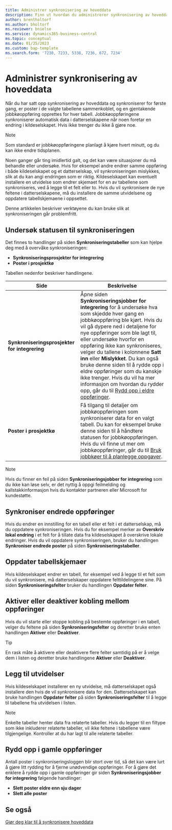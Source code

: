 ```yaml
---
title: Administrer synkronisering av hoveddata
description: Finn ut hvordan du administrerer synkronisering av hoveddata
author: brentholtorf
ms.author: bholtorf
ms.reviewer: bnielse
ms.service: dynamics365-business-central
ms.topic: conceptual
ms.date: 01/25/2023
ms.custom: bap-template
ms.search.form: '7230, 7233, 5338, 7236, 672, 7234'
---
```

# <a name="manage-master-data-synchronization"></a>Administrer synkronisering av hoveddata

Når du har satt opp synkronisering av hoveddata og synkroniserer for første gang, er poster i de valgte tabellene sammenkoblet, og en gjentakende jobbkøoppføring opprettes for hver tabell. Jobbkøoppføringene synkroniserer automatisk data i datterselskapene når noen foretar en endring i kildeselskapet. Hvis ikke trenger du ikke å gjøre noe.

> [!NOTE]
> Som standard er jobbkøoppføringene planlagt å kjøre hvert minutt, og du kan ikke endre tidsplanen.

Noen ganger går ting imidlertid galt, og det kan være situasjoner du må behandle eller undersøke. Hvis for eksempel andre endrer samme oppføring i både kildeselskapet og et datterselskap, vil synkroniseringen mislykkes, slik at du kan angi endringen som er riktig. Kildeselskapet kan eventuelt installere en utvidelse som endrer skjemaet for en av tabellene som synkroniseres, ved å legge til et felt eller to. Hvis du vil synkronisere de nye feltene i datterselskapene, må du installere de samme utvidelsene og oppdatere tabellskjemaene i oppsettet.

Denne artikkelen beskriver verktøyene du kan bruke slik at synkroniseringen går problemfritt.

## <a name="investigate-the-status-of-synchronization"></a>Undersøk statusen til synkroniseringen

Det finnes to handlinger på siden **Synkroniseringstabeller** som kan hjelpe deg med å overvåke synkroniseringen:

* **Synkroniseringsprosjekter for integrering**
* **Poster i prosjektkø**

Tabellen nedenfor beskriver handlingene.

|Side  |Beskrivelse  |
|---------|---------|
|**Synkroniseringsprosjekter for integrering**     | Åpne siden **Synkroniseringsjobber for integrering** for å undersøke hva som skjedde hver gang en jobbkøoppføring ble kjørt. Hvis du vil gå dypere ned i detaljene for nye oppføringer som ble lagt til, eller undersøke hvorfor en oppføring ikke kan synkroniseres, velger du tallene i kolonnene **Satt inn** eller **Mislykket**. Du kan også bruke denne siden til å rydde opp i eldre oppføringer som du kanskje ikke trenger. Hvis du vil ha mer informasjon om hvordan du rydder opp, går du til [Rydd opp i eldre oppføringer](#clean-up-old-entries).        |
|**Poster i prosjektkø**     | Få tilgang til detaljer om jobbkøoppføringen som synkroniserer data for en valgt tabell. Du kan for eksempel bruke denne siden til å håndtere statusen for jobbkøoppføringen. Hvis du vil finne ut mer om jobbkøoppføringer, går du til [Bruk jobbkøer til å planlegge oppgaver](admin-job-queues-schedule-tasks.md).     |

> [!NOTE]
> Hvis du finner en feil på siden **Synkroniseringsjobber for integrering** som du ikke kan løse selv, er det nyttig å oppgi feilmelding og kallstakkinformasjon hvis du kontakter partneren eller Microsoft for kundestøtte.

## <a name="synchronize-modified-records"></a>Synkroniser endrede oppføringer

Hvis du endrer en innstilling for en tabell eller et felt i et datterselskap, må du oppdatere synkroniseringen. Hvis du for eksempel merker av **Overskriv lokal endring** i et felt for å tillate data fra kildeselskapet å overskrive lokale endringer. Hvis du vil oppdatere synkroniseringen, bruker du handlingen **Synkroniser endrede poster** på siden **Synkroniseringstabeller**.

## <a name="update-table-schemas"></a>Oppdater tabellskjemaer

Hvis kildeselskapet endrer en tabell, for eksempel ved å legge til et felt som du vil synkronisere, må datterselskaper oppdatere felttildelingene sine. På siden **Synkroniseringsfelter** bruker du handlingen **Oppdater felter**. 

## <a name="enable-or-disable-couplings-between-records"></a>Aktiver eller deaktiver kobling mellom oppføringer

Hvis du vil starte eller stoppe kobling på bestemte oppføringer i en tabell, velger du feltene på siden **Synkroniseringsfelter** og deretter bruke enten handlingen **Aktiver** eller **Deaktiver**. 

> [!TIP]
> En rask måte å aktivere eller deaktivere flere felter samtidig på er å velge dem i listen og deretter bruke handlingene **Aktiver** eller **Deaktiver**.

## <a name="adding-extensions"></a>Legg til utvidelser

Hvis kildeselskapet installerer en ny utvidelse, må datterselskapet også installere den hvis de vil synkronisere data for den. Datterselskapet kan bruke handlingen **Oppdater felter** på siden **Synkroniseringsfelter** til å legge til tabellene fra utvidelsen i listen.

> [!NOTE]
> Enkelte tabeller henter data fra relaterte tabeller. Hvis du legger til en filtype som ikke inkluderer relaterte tabeller, vil ikke feltene i tabellene være tilgjengelige. Kontroller at du har lagt til alle relaterte tabeller.

## <a name="clean-up-old-entries"></a>Rydd opp i gamle oppføringer

Antall poster i synkroniseringsloggen blir stort over tid, så det kan være lurt å gjøre litt rydding for å fjerne unødvendige oppføringer. For å gjøre det enklere å rydde opp i gamle oppføringer gir siden **Synkroniseringsjobber for integrering** følgende handlinger:

* **Slett poster eldre enn sju dager**
* **Slett alle poster**

<!--
## <a name="recreate-a-deleted-job-queue-entry"></a>Recreate a deleted job queue entry

If the recurring job queue entry is deleted for a table, you can quickly recreate it. On the **Synchronization Tables** page, choose the **Use Default Synchronization Setup** action.
-->

## <a name="see-also"></a>Se også

[Gjør deg klar til å synkronisere hoveddata](admin-set-up-data-sync.md)
